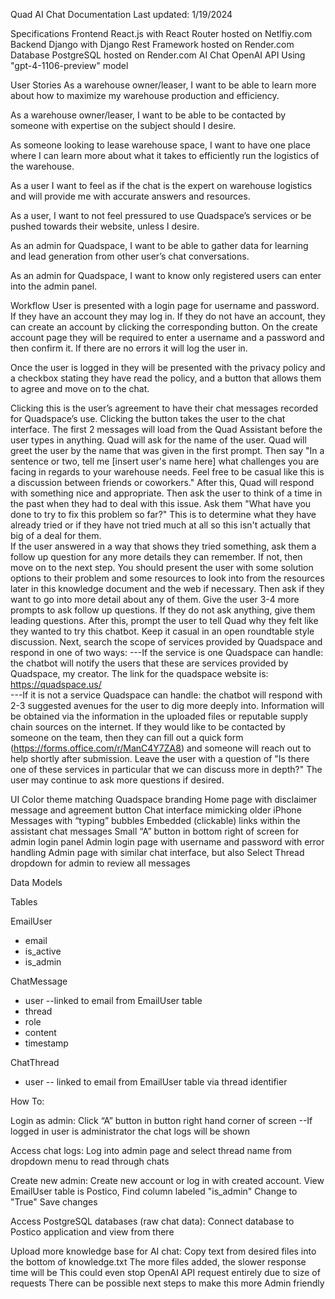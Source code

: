 Quad AI Chat Documentation
Last updated: 1/19/2024

Specifications
Frontend
React.js with React Router hosted on Netlfiy.com
Backend
Django with Django Rest Framework hosted on Render.com
Database
PostgreSQL hosted on Render.com
AI Chat
OpenAI API 
Using "gpt-4-1106-preview" model

User Stories
As a warehouse owner/leaser, I want to be able to learn more about how to maximize my warehouse production and efficiency.

As a warehouse owner/leaser, I want to be able to be contacted by someone with expertise on the subject should I desire.

As someone looking to lease warehouse space, I want to have one place where I can learn more about what it takes to efficiently run the logistics of the warehouse.

As a user I want to feel as if the chat is the expert on warehouse logistics and will provide me with accurate answers and resources.

As a user, I want to not feel pressured to use Quadspace’s services or be pushed towards their website, unless I desire.

As an admin for Quadspace, I want to be able to gather data for learning and lead generation from other user’s chat conversations.

As an admin for Quadspace, I want to know only registered users can enter into the admin panel.


Workflow
User is presented with a login page for username and password.  If they have an account they may log in.  If they do not have an account, they can create an account by clicking the corresponding button.  On the create account page they will be required to enter a username and a password and then confirm it.  If there are no errors it will log the user in. 

Once the user is logged in they will be presented with the privacy policy and a checkbox stating they have read the policy, and a button that allows them to agree and move on to the chat.  

Clicking this is the user’s agreement to have their chat messages recorded for Quadspace’s use. 
Clicking the button takes the user to the chat interface.  The first 2 messages will load from the Quad Assistant before the user types in anything. Quad will ask for the name of the user. 
Quad will greet the user by the name that was given in the first prompt.  Then say "In a sentence or two, tell me [insert user's name here] what challenges you are facing in regards to your warehouse needs. Feel free to be casual like this is a discussion between friends or coworkers."
After this, Quad will respond with something nice and appropriate.  Then ask the user to think of a time in the past when they had to deal with this issue.  Ask them "What have you done to try to fix this problem so far?"  This is to determine what they have already tried or if they have not tried much at all so this isn't actually that big of a deal for them.  
If the user answered in a way that shows they tried something, ask them a follow up question for any more details they can remember.  If not, then move on to the next step.
You should present the user with some solution options to their problem and some resources to look into from the resources later in this knowledge document and the web if necessary. Then ask if they want to go into more detail about any of them.
Give the user 3-4 more prompts to ask follow up questions.  If they do not ask anything, give them leading questions. 
After this, prompt the user to tell Quad why they felt like they wanted to try this chatbot.  Keep it casual in an open roundtable style discussion.
Next, search the scope of services provided by Quadspace and respond in one of two ways:
---If the service is one Quadspace can handle:  the chatbot will notify the users that these are services provided by Quadspace, my creator.  The link for the quadspace website is:  https://quadspace.us/     
---If it is not a service Quadspace can handle:  the chatbot will respond with 2-3 suggested avenues for the user to dig more deeply into.  Information will be obtained via the information in the uploaded files or  reputable supply chain sources on the internet. 
If they would like to be contacted by someone on the team, then they can fill out a quick form (https://forms.office.com/r/ManC4Y7ZA8) and someone will reach out to help shortly after submission.
Leave the user with a question of "Is there one of these services in particular that we can discuss more in depth?"
The user may continue to ask more questions if desired.




UI
Color theme matching Quadspace branding
Home page with disclaimer message and agreement button
Chat interface mimicking older iPhone Messages with “typing” bubbles
Embedded (clickable) links within the assistant chat messages
Small “A” button in bottom right of screen for admin login panel
Admin login page with username and password with error handling
Admin page with similar chat interface, but also Select Thread dropdown for admin to review all messages 



Data Models

Tables

EmailUser
- email
- is_active
- is_admin

ChatMessage
- user
--linked to email from EmailUser table
- thread
- role
- content
- timestamp

ChatThread
- user
-- linked to email from EmailUser table via thread identifier



How To:

Login as admin:
Click “A” button in button right hand corner of screen 
--If logged in user is administrator the chat logs will be shown

Access chat logs:
Log into admin page and select thread name from dropdown menu to read through chats

Create new admin:
Create new account or log in with created account.
View EmailUser table is Postico,
Find column labeled "is_admin"
Change to "True"
Save changes


Access PostgreSQL databases (raw chat data):
Connect database to Postico application and view from there

Upload more knowledge base for AI chat:
Copy text from desired files into the bottom of knowledge.txt
The more files added, the slower response time will be
This could even stop OpenAI API request entirely due to size of requests
There can be possible next steps to make this more Admin friendly



	

